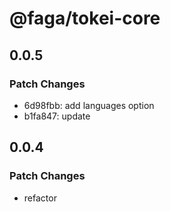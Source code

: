# @faga/tokei-core

## 0.0.5

### Patch Changes

- 6d98fbb: add languages option
- b1fa847: update

## 0.0.4

### Patch Changes

- refactor
